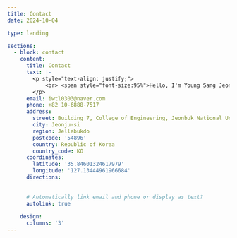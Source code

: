 ```yaml
---
title: Contact
date: 2024-10-04

type: landing

sections:
  - block: contact
    content:
      title: Contact
      text: |-
        <p style="text-align: justify;">
            <br> <span style="font-size:95%">Hello, I'm Young Sang Jeon, a 21st year computer science student at Chonbuk National University. You can contact me through the following.</span> <br>
        </p>
      email: iwtl0303@naver.com
      phone: +82 10-6888-7517
      address:
        street: Building 7, College of Engineering, Jeonbuk National University
        city: Jeonju-si
        region: Jellabukdo
        postcode: '54896'
        country: Republic of Korea
        country_code: KO
      coordinates:
        latitude: '35.84601324617979'
        longitude: '127.13444961966684'
      directions: 
      
    
      # Automatically link email and phone or display as text?
      autolink: true
    
    design:
      columns: '3'
---
```

